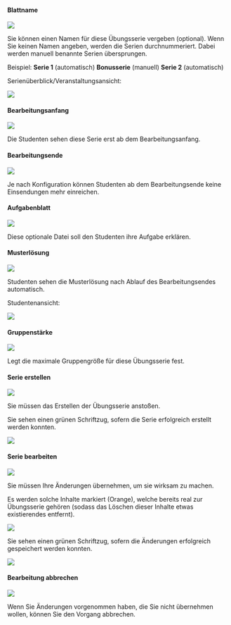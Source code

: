 <!--
  - @file page_admin_createSheet_sheetSettings_de.md
  -
  - @license http://www.gnu.org/licenses/gpl-3.0.html GPL version 3
  -
  - @package OSTEPU (https://github.com/ostepu/system)
  - @since 0.4.0
  -
  - @author Till Uhlig <till.uhlig@student.uni-halle.de>
  - @date 2015
 -->


#### Blattname
![](sheetSettingsA.png)

Sie können einen Namen für diese Übungsserie vergeben (optional). Wenn Sie keinen Namen angeben, werden die Serien durchnummeriert.
Dabei werden manuell benannte Serien übersprungen.

Beispiel:
**Serie 1** (automatisch)
**Bonusserie** (manuell)
**Serie 2** (automatisch)

Serienüberblick/Veranstaltungsansicht:

![](sheetSettingsJ.png)

#### Bearbeitungsanfang
![](sheetSettingsB.png)

Die Studenten sehen diese Serie erst ab dem Bearbeitungsanfang.

#### Bearbeitungsende
![](sheetSettingsC.png)

Je nach Konfiguration können Studenten ab dem Bearbeitungsende keine Einsendungen mehr einreichen.

#### Aufgabenblatt
![](sheetSettingsD.png)

Diese optionale Datei soll den Studenten ihre Aufgabe erklären.

#### Musterlösung
![](sheetSettingsE.png)

Studenten sehen die Musterlösung nach Ablauf des Bearbeitungsendes automatisch.

Studentenansicht:

![](sheetSettingsK.png)

#### Gruppenstärke
![](sheetSettingsF.png)

Legt die maximale Gruppengröße für diese Übungsserie fest.

#### Serie erstellen
![](sheetSettingsG.png)

Sie müssen das Erstellen der Übungsserie anstoßen.

Sie sehen einen grünen Schriftzug, sofern die Serie erfolgreich erstellt werden konnten.

![](sheetSettingsM.png)

#### Serie bearbeiten
![](sheetSettingsH.png)

Sie müssen Ihre Änderungen übernehmen, um sie wirksam zu machen.

Es werden solche Inhalte markiert (Orange), welche bereits real zur Übungsserie gehören (sodass das Löschen dieser Inhalte etwas existierendes entfernt).

![](sheetSettingsL.png)

Sie sehen einen grünen Schriftzug, sofern die Änderungen erfolgreich gespeichert werden konnten.

![](sheetSettingsN.png)

#### Bearbeitung abbrechen
![](sheetSettingsI.png)

Wenn Sie Änderungen vorgenommen haben, die Sie nicht übernehmen wollen, können Sie den Vorgang abbrechen.